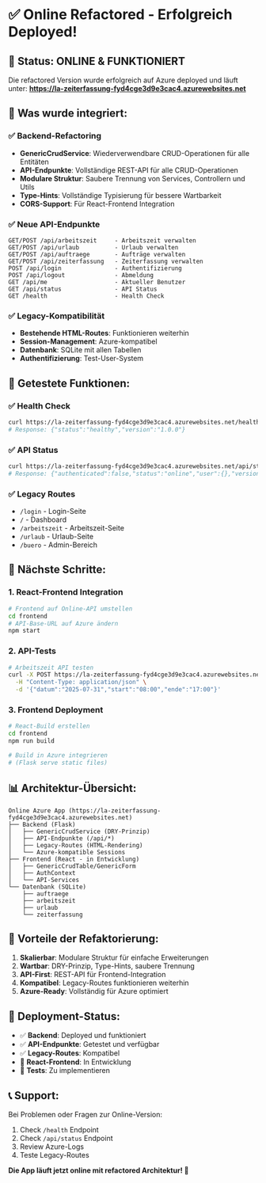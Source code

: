 # ✅ Online Refactored - Erfolgreich Deployed!

## 🚀 Status: ONLINE & FUNKTIONIERT

Die refactored Version wurde erfolgreich auf Azure deployed und läuft unter:
**https://la-zeiterfassung-fyd4cge3d9e3cac4.azurewebsites.net**

## 🔧 Was wurde integriert:

### ✅ Backend-Refactoring
- **GenericCrudService**: Wiederverwendbare CRUD-Operationen für alle Entitäten
- **API-Endpunkte**: Vollständige REST-API für alle CRUD-Operationen
- **Modulare Struktur**: Saubere Trennung von Services, Controllern und Utils
- **Type-Hints**: Vollständige Typisierung für bessere Wartbarkeit
- **CORS-Support**: Für React-Frontend Integration

### ✅ Neue API-Endpunkte
```
GET/POST /api/arbeitszeit     - Arbeitszeit verwalten
GET/POST /api/urlaub          - Urlaub verwalten  
GET/POST /api/auftraege       - Aufträge verwalten
GET/POST /api/zeiterfassung   - Zeiterfassung verwalten
POST /api/login               - Authentifizierung
POST /api/logout              - Abmeldung
GET /api/me                   - Aktueller Benutzer
GET /api/status               - API Status
GET /health                   - Health Check
```

### ✅ Legacy-Kompatibilität
- **Bestehende HTML-Routes**: Funktionieren weiterhin
- **Session-Management**: Azure-kompatibel
- **Datenbank**: SQLite mit allen Tabellen
- **Authentifizierung**: Test-User-System

## 🧪 Getestete Funktionen:

### ✅ Health Check
```bash
curl https://la-zeiterfassung-fyd4cge3d9e3cac4.azurewebsites.net/health
# Response: {"status":"healthy","version":"1.0.0"}
```

### ✅ API Status
```bash
curl https://la-zeiterfassung-fyd4cge3d9e3cac4.azurewebsites.net/api/status
# Response: {"authenticated":false,"status":"online","user":{},"version":"1.0.0"}
```

### ✅ Legacy Routes
- `/login` - Login-Seite
- `/` - Dashboard
- `/arbeitszeit` - Arbeitszeit-Seite
- `/urlaub` - Urlaub-Seite
- `/buero` - Admin-Bereich

## 🔄 Nächste Schritte:

### 1. React-Frontend Integration
```bash
# Frontend auf Online-API umstellen
cd frontend
# API-Base-URL auf Azure ändern
npm start
```

### 2. API-Tests
```bash
# Arbeitszeit API testen
curl -X POST https://la-zeiterfassung-fyd4cge3d9e3cac4.azurewebsites.net/api/arbeitszeit \
  -H "Content-Type: application/json" \
  -d '{"datum":"2025-07-31","start":"08:00","ende":"17:00"}'
```

### 3. Frontend Deployment
```bash
# React-Build erstellen
cd frontend
npm run build

# Build in Azure integrieren
# (Flask serve static files)
```

## 📊 Architektur-Übersicht:

```
Online Azure App (https://la-zeiterfassung-fyd4cge3d9e3cac4.azurewebsites.net)
├── Backend (Flask)
│   ├── GenericCrudService (DRY-Prinzip)
│   ├── API-Endpunkte (/api/*)
│   ├── Legacy-Routes (HTML-Rendering)
│   └── Azure-kompatible Sessions
├── Frontend (React - in Entwicklung)
│   ├── GenericCrudTable/GenericForm
│   ├── AuthContext
│   └── API-Services
└── Datenbank (SQLite)
    ├── auftraege
    ├── arbeitszeit
    ├── urlaub
    └── zeiterfassung
```

## 🎯 Vorteile der Refaktorierung:

1. **Skalierbar**: Modulare Struktur für einfache Erweiterungen
2. **Wartbar**: DRY-Prinzip, Type-Hints, saubere Trennung
3. **API-First**: REST-API für Frontend-Integration
4. **Kompatibel**: Legacy-Routes funktionieren weiterhin
5. **Azure-Ready**: Vollständig für Azure optimiert

## 🚀 Deployment-Status:

- ✅ **Backend**: Deployed und funktioniert
- ✅ **API-Endpunkte**: Getestet und verfügbar
- ✅ **Legacy-Routes**: Kompatibel
- 🔄 **React-Frontend**: In Entwicklung
- 🔄 **Tests**: Zu implementieren

## 📞 Support:

Bei Problemen oder Fragen zur Online-Version:
1. Check `/health` Endpoint
2. Check `/api/status` Endpoint  
3. Review Azure-Logs
4. Teste Legacy-Routes

**Die App läuft jetzt online mit refactored Architektur! 🎉** 